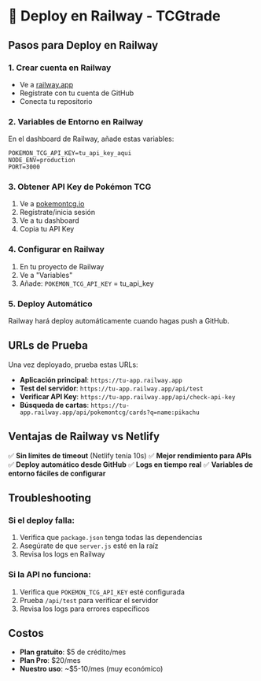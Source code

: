 # 🚂 Deploy en Railway - TCGtrade

## Pasos para Deploy en Railway

### 1. Crear cuenta en Railway
- Ve a [railway.app](https://railway.app)
- Regístrate con tu cuenta de GitHub
- Conecta tu repositorio

### 2. Variables de Entorno en Railway
En el dashboard de Railway, añade estas variables:

```
POKEMON_TCG_API_KEY=tu_api_key_aqui
NODE_ENV=production
PORT=3000
```

### 3. Obtener API Key de Pokémon TCG
1. Ve a [pokemontcg.io](https://pokemontcg.io)
2. Regístrate/inicia sesión
3. Ve a tu dashboard
4. Copia tu API Key

### 4. Configurar en Railway
1. En tu proyecto de Railway
2. Ve a "Variables"
3. Añade: `POKEMON_TCG_API_KEY` = tu_api_key

### 5. Deploy Automático
Railway hará deploy automáticamente cuando hagas push a GitHub.

## URLs de Prueba

Una vez deployado, prueba estas URLs:

- **Aplicación principal**: `https://tu-app.railway.app`
- **Test del servidor**: `https://tu-app.railway.app/api/test`
- **Verificar API Key**: `https://tu-app.railway.app/api/check-api-key`
- **Búsqueda de cartas**: `https://tu-app.railway.app/api/pokemontcg/cards?q=name:pikachu`

## Ventajas de Railway vs Netlify

✅ **Sin límites de timeout** (Netlify tenía 10s)
✅ **Mejor rendimiento para APIs**
✅ **Deploy automático desde GitHub**
✅ **Logs en tiempo real**
✅ **Variables de entorno fáciles de configurar**

## Troubleshooting

### Si el deploy falla:
1. Verifica que `package.json` tenga todas las dependencias
2. Asegúrate de que `server.js` esté en la raíz
3. Revisa los logs en Railway

### Si la API no funciona:
1. Verifica que `POKEMON_TCG_API_KEY` esté configurada
2. Prueba `/api/test` para verificar el servidor
3. Revisa los logs para errores específicos

## Costos

- **Plan gratuito**: $5 de crédito/mes
- **Plan Pro**: $20/mes
- **Nuestro uso**: ~$5-10/mes (muy económico)